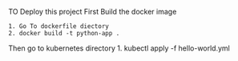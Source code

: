 TO Deploy this project First Build the docker image 
    
    1. Go To dockerfile diectory 
    2. docker build -t python-app .

Then go to kubernetes directory
    1. kubectl apply -f hello-world.yml
